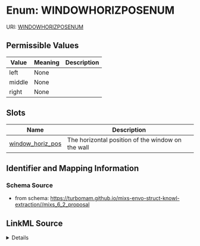 # Enum: WINDOWHORIZPOSENUM



URI: [WINDOWHORIZPOSENUM](WINDOWHORIZPOSENUM)

## Permissible Values

| Value | Meaning | Description |
| --- | --- | --- |
| left | None |  |
| middle | None |  |
| right | None |  |




## Slots

| Name | Description |
| ---  | --- |
| [window_horiz_pos](window_horiz_pos.md) | The horizontal position of the window on the wall |






## Identifier and Mapping Information







### Schema Source


* from schema: https://turbomam.github.io/mixs-envo-struct-knowl-extraction//mixs_6_2_proposal




## LinkML Source

<details>
```yaml
name: WINDOW_HORIZ_POS_ENUM
from_schema: https://turbomam.github.io/mixs-envo-struct-knowl-extraction//mixs_6_2_proposal
rank: 1000
permissible_values:
  left:
    text: left
  middle:
    text: middle
  right:
    text: right

```
</details>
